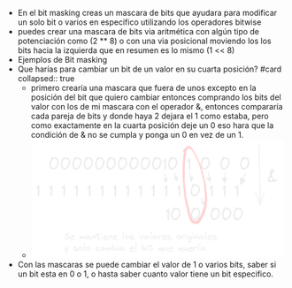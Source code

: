 - En el bit masking creas un mascara de bits que ayudara para modificar un solo bit o varios en especifico utilizando los operadores bitwise
- puedes crear una mascara de bits via aritmética con algún tipo de potenciación como (2 ** 8) o con una via posicional moviendo los los bits hacia la izquierda que en resumen es lo mismo (1 << 8)
- Ejemplos de Bit masking
- Que harías para cambiar un bit de un valor en su cuarta posición? #card
collapsed:: true
	- primero crearía una mascara que fuera de unos excepto en la posición del bit que quiero cambiar entonces comprando los bits del valor con los de mi mascara con el operador &, entonces compararía cada pareja de bits y donde haya 2 dejara el 1 como estaba, pero como exactamente en la cuarta posición deje un 0 eso hara que la condición de & no se cumpla y ponga un 0 en vez de un 1.
	- ![image.png](../assets/image_1647123938726_0.png)
- Con las mascaras se puede cambiar el valor de 1 o varios bits, saber si un bit esta en 0 o 1, o hasta saber cuanto valor tiene un bit especifico.